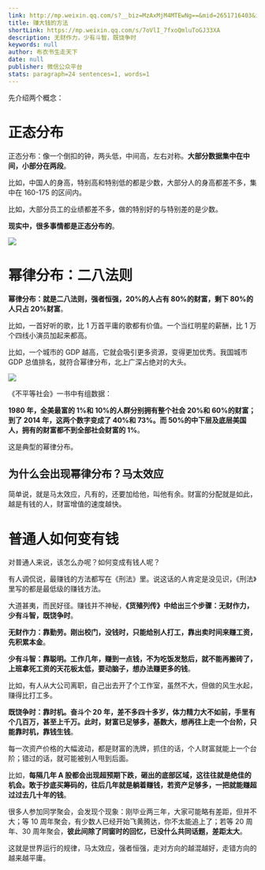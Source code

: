 ```yaml
---
link: http://mp.weixin.qq.com/s?__biz=MzAxMjM4MTEwNg==&mid=2651716403&idx=1&sn=d8a11692460b014e892fb8048252bf14&chksm=804be5eeb73c6cf81d437f62691faed9a467e7dbcee2e925196077ad39f022327b761ef55260#rd
title: 赚大钱的方法
shortLink: https://mp.weixin.qq.com/s/7oVlI_7fxoQmluToGJ33XA
description: 无财作力，少有斗智，既饶争时
keywords: null
author: 布衣书生走天下
date: null
publisher: 微信公众平台
stats: paragraph=24 sentences=1, words=1
---
```


先介绍两个概念：

# 正态分布

正态分布：像一个倒扣的钟，两头低，中间高，左右对称。**大部分数据集中在中间，小部分在两段**。

比如，中国人的身高，特别高和特别低的都是少数，大部分人的身高都差不多，集中在 160-175 的区间内。

比如，大部分员工的业绩都差不多，做的特别好的与特别差的是少数。

**现实中，很多事情都是正态分布的**。

![](https://mmbiz.qpic.cn/mmbiz_png/52ldaLQ7yeQEFsAGmDG52eTeexgyImYGQYCgFHSicnI9Wn5n99UzpLiaibicJRprzrvwK45pTaL6GdcsMjBwht7tyQ/640?wx_fmt=png&wxfrom=5&wx_lazy=1&wx_co=1)

# 幂律分布：二八法则

**幂律分布：就是二八法则，强者恒强，20%的人占有 80%的财富，剩下 80%的人只占 20%财富**。

比如，一首好听的歌，比 1 万首平庸的歌都有价值。一个当红明星的薪酬，比 1 万个四线小演员加起来都高。

比如，一个城市的 GDP 越高，它就会吸引更多资源，变得更加优秀。我国城市 GDP 总值排名，就符合幂律分布，北上广深占绝对的大头。

![](https://mmbiz.qpic.cn/mmbiz_png/52ldaLQ7yeQEFsAGmDG52eTeexgyImYGicsOXErLx6ArzlNA9aYvANRDdVNG6EEXa5Qlb8Yjdgc9CXM8aETw2yg/640?wx_fmt=png&wxfrom=5&wx_lazy=1&wx_co=1)

《不平等社会》一书中有组数据：

**1980 年，全美最富的 1%和 10%的人群分别拥有整个社会 20%和 60%的财富；到了 2014 年，这两个数字变成了 40%和 73%。而 50%的中下层及底层美国人，拥有的财富都不到全部社会财富的 1%**。

这是典型的幂律分布。

## 为什么会出现幂律分布？马太效应

简单说，就是马太效应，凡有的，还要加给他，叫他有余。财富的分配就是如此，越是有钱的人，财富增值的速度越快。

# 普通人如何变有钱

对普通人来说，该怎么办呢？如何变成有钱人呢？

有人调侃说，最赚钱的方法都写在《刑法》里。说这话的人肯定是没见识，《刑法》里写的都是最低级的赚钱方法。

大道甚夷，而民好径。赚钱并不神秘，**《货殖列传》中给出三个步骤：无财作力，少有斗智，既饶争时**。

**无财作力：靠勤劳。刚出校门，没钱时，只能给别人打工，靠出卖时间来赚工资，先积累本金**。

**少有斗智：靠聪明。工作几年，赚到一点钱，不为吃饭发愁后，就不能再搬砖了，上班拿死工资的天花板太低，要动脑子，想办法赚更多的钱**。

比如，有人从大公司离职，自己出去开了个工作室，虽然不大，但做的风生水起，赚得比打工多。

**既饶争时：靠时机。奋斗个 20 年，差不多四十多岁，体力精力大不如前，手里有个几百万，甚至上千万。此时，财富已足够多，基数大，想再往上走一个台阶，只能靠时机，靠钱生钱**。

每一次资产价格的大幅波动，都是财富的洗牌，抓住的话，个人财富就能上一个台阶；错过的话，就可能被别人甩到后面。

比如，**每隔几年 A 股都会出现超预期下跌，砸出的底部区域，这往往就是绝佳的机会。敢于抄底买筹码的，往后几年就是躺着赚钱，若资产足够多，一把就能赚超过过去几十年的钱**。

很多人参加同学聚会，会发现个现象：刚毕业两三年，大家可能略有差距，但并不大；等 10 周年聚会，有少数人已经开始飞黄腾达，你不太能追上了；若等 20 周年、30 周年聚会，**彼此间除了同窗时的回忆，已没什么共同话题，差距太大**。

这就是世界运行的规律，马太效应，强者恒强，走对方向的越混越好，走错方向的越来越平庸。
